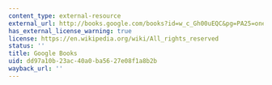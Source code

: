 ```yaml
---
content_type: external-resource
external_url: http://books.google.com/books?id=w_c_Gh00uEQC&pg=PA25=onepage
has_external_license_warning: true
license: https://en.wikipedia.org/wiki/All_rights_reserved
status: ''
title: Google Books
uid: dd97a10b-23ac-40a0-ba56-27e08f1a8b2b
wayback_url: ''
---
```


